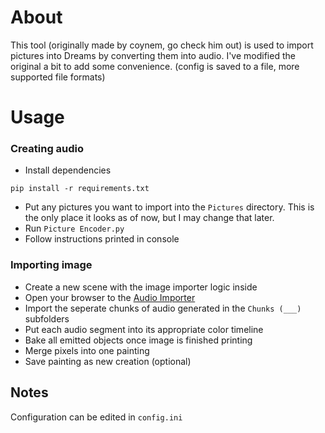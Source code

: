 # About
This tool (originally made by coynem, go check him out) is used to import pictures into Dreams by converting them into audio. I've modified the original a bit to add some convenience. (config is saved to a file, more supported file formats)

# Usage

### Creating audio

* Install dependencies
```
pip install -r requirements.txt
```

* Put any pictures you want to import into the `Pictures` directory. This is the only place it looks as of now, but I may change that later. 
* Run `Picture Encoder.py`
* Follow instructions printed in console

### Importing image

* Create a new scene with the image importer logic inside
* Open your browser to the [Audio Importer](https://indreams.me/import/audio)
* Import the seperate chunks of audio generated in the `Chunks (___)` subfolders
* Put each audio segment into its appropriate color timeline
* Bake all emitted objects once image is finished printing
* Merge pixels into one painting
* Save painting as new creation (optional)
## Notes

Configuration can be edited in `config.ini`
